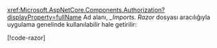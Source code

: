 <xref:Microsoft.AspNetCore.Components.Authorization?displayProperty=fullName> Ad alanı, *_Imports. Razor* dosyası aracılığıyla uygulama genelinde kullanılabilir hale getirilir:

[!code-razor[](imports-standalone.razor?highlight=3)]
